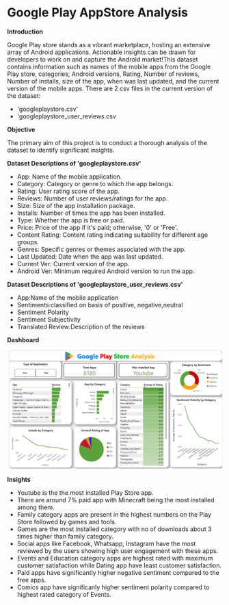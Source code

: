 # Google Play AppStore Analysis
**Introduction**

Google Play store stands as a vibrant marketplace, hosting an extensive array of Android applications. Actionable insights can be drawn for developers to work on and capture the Android market!This dataset contains information such as names of the mobile apps from the Google Play store, categories, Android versions, Rating, Number of reviews, Number of installs, size of the app, when was last updated, and the current version of the mobile apps.
There are 2 csv files in the current version of the dataset:
- 'googleplaystore.csv'
- 'googleplaystore_user_reviews.csv

**Objective**

The primary aim of this project is to conduct a thorough analysis of the dataset to identify significant insights. 

**Dataset Descriptions of 'googleplaystore.csv'**

- App: Name of the mobile application.
- Category: Category or genre to which the app belongs.
- Rating: User rating score of the app.
- Reviews: Number of user reviews/ratings for the app.
- Size: Size of the app installation package.
- Installs: Number of times the app has been installed.
- Type: Whether the app is free or paid.
- Price: Price of the app if it's paid; otherwise, '0' or 'Free'.
- Content Rating: Content rating indicating suitability for different age groups.
- Genres: Specific genres or themes associated with the app.
- Last Updated: Date when the app was last updated.
- Current Ver: Current version of the app.
- Android Ver: Minimum required Android version to run the app.

**Dataset Descriptions of 'googleplaystore_user_reviews.csv'**

- App:Name of the mobile application
- Sentiments:classified on basis of positive, negative,neutral
- Sentiment Polarity
- Sentiment Subjectivity
- Translated Review:Description of the reviews
  
**Dashboard**

![](images/dashboard.png)

**Insights**

- Youtube is the the most installed Play Store app.
- There are around 7% paid app with Minecraft being the most installed among them.
- Family category apps are present in the highest numbers on the Play Store followed by games and tools.
- Games are the most installed category with no of downloads about 3 times higher than family category.
- Social apps like Facebook, Whatsapp, Instagram have the most reviewed by the users showing high user engagement with these apps.
- Events and Education category apps are highest rated with maximum customer satisfaction while Dating app have least customer satisfaction.
- Paid apps have significantly higher negative sentiment compared to the free apps.
- Comics app have significanly higher sentiment polarity compared to highest rated category of Events.
